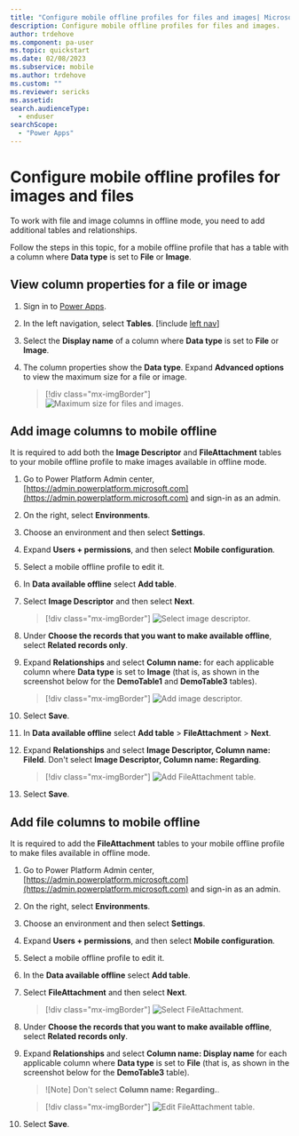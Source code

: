 ```yaml
---
title: "Configure mobile offline profiles for files and images| Microsoft Docs"
description: Configure mobile offline profiles for files and images.
author: trdehove
ms.component: pa-user
ms.topic: quickstart
ms.date: 02/08/2023
ms.subservice: mobile
ms.author: trdehove
ms.custom: ""
ms.reviewer: sericks
ms.assetid: 
search.audienceType: 
  - enduser
searchScope:
  - "Power Apps"
---
```


# Configure mobile offline profiles for images and files 

To work with file and image columns in offline mode, you need to add additional tables and relationships.

Follow the steps in this topic, for a mobile offline profile that has a table with a column where **Data type** is set to **File** or **Image**.



## View column properties for a file or image 

1. Sign in to [Power Apps](https://make.powerapps.com).

2. In the left navigation, select **Tables**. [!include [left nav](../includes/left-navigation-pane.md)] 
  
3. Select the **Display name** of a column where **Data type** is set to **File** or **Image**.

4. The column properties show the **Data type**. Expand **Advanced options** to view the maximum size for a file or image.

   > [!div class="mx-imgBorder"]
   >![Maximum size for files and images.](media/offline-file-images-1.png "Maximum file and image size")


## Add image columns to mobile offline 

It is required to add both the **Image Descriptor** and **FileAttachment** tables to your mobile offline profile to make images available in offline mode.

1. Go to Power Platform Admin center, [https://admin.powerplatform.microsoft.com](https://admin.powerplatform.microsoft.com) and sign-in as an admin.

2. On the right, select **Environments**.
 
3. Choose an environment and then select **Settings**.
 
4. Expand **Users + permissions**, and then select **Mobile configuration**.

5. Select a mobile offline profile to edit it.

6. In **Data available offline** select **Add table**.

7. Select **Image Descriptor** and then select **Next**.

   > [!div class="mx-imgBorder"]
    >![Select image descriptor.](media/offline-file-images.png "Select image descriptor")

8. Under **Choose the records that you want to make available offline**, select **Related records only**.
9. Expand **Relationships** and select **Column name:** for each applicable column where **Data type** is set to **Image** (that is, as shown in the screenshot below for the **DemoTable1** and **DemoTable3** tables).

   > [!div class="mx-imgBorder"]
    >![Add image descriptor.](media/offline-file-images-2.png "Add image descriptor")
  
10. Select **Save**.
11. In **Data available offline** select **Add table** > **FileAttachment** > **Next**. 
12. Expand **Relationships** and select **Image Descriptor, Column name: FileId**. Don't select **Image Descriptor, Column name: Regarding**.

    > [!div class="mx-imgBorder"]
    > ![Add FileAttachment table.](media/mobile-offline-edit-image.png "Add FileAttachment table")

13. Select **Save**.


## Add file columns to mobile offline 

It is required to add the **FileAttachment** tables to your mobile offline profile to make files available in offline mode.

1. Go to Power Platform Admin center, [https://admin.powerplatform.microsoft.com](https://admin.powerplatform.microsoft.com) and sign-in as an admin.

2. On the right, select **Environments**.
 
3. Choose an environment and then select **Settings**.
 
4. Expand **Users + permissions**,  and then select **Mobile configuration**.

5. Select a mobile offline profile to edit it.

6. In the **Data available offline** select **Add table**.

7. Select **FileAttachment**  and then select **Next**.

   > [!div class="mx-imgBorder"]
    >![Select FileAttachment.](media/offline-file-images-4.png "Select FileAttachment")

8. Under **Choose the records that you want to make available offline**, select **Related records only**.
9. Expand **Relationships** and select **Column name: Display name** for each applicable column where **Data type** is set to **File** (that is, as shown in the screenshot below for the **DemoTable3** table).

   > ![Note] Don't select **Column name: Regarding.**.

    > [!div class="mx-imgBorder"]
    >![Edit FileAttachment table.](media/offline-file-images-9.png "Edit FileAttachment table.")
   

 11. Select **Save**. 
   
